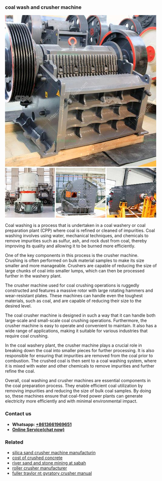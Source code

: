 <h3>coal wash and crusher machine</h3><img src='1706767974.jpg' alt=''><p>Coal washing is a process that is undertaken in a coal washery or coal preparation plant (CPP) where coal is refined or cleaned of impurities. Coal washing involves using water, mechanical techniques, and chemicals to remove impurities such as sulfur, ash, and rock dust from coal, thereby improving its quality and allowing it to be burned more efficiently.</p><p>One of the key components in this process is the crusher machine. Crushing is often performed on bulk material samples to make its size smaller and more manageable. Crushers are capable of reducing the size of large chunks of coal into smaller lumps, which can then be processed further in the washery plant.</p><p>The crusher machine used for coal crushing operations is ruggedly constructed and features a massive rotor with large rotating hammers and wear-resistant plates. These machines can handle even the toughest materials, such as coal, and are capable of reducing their size to the desired level.</p><p>The coal crusher machine is designed in such a way that it can handle both large-scale and small-scale coal crushing operations. Furthermore, the crusher machine is easy to operate and convenient to maintain. It also has a wide range of applications, making it suitable for various industries that require coal crushing.</p><p>In the coal washery plant, the crusher machine plays a crucial role in breaking down the coal into smaller pieces for further processing. It is also responsible for ensuring that impurities are removed from the coal prior to combustion. The crushed coal is then sent to a coal washing system, where it is mixed with water and other chemicals to remove impurities and further refine the coal.</p><p>Overall, coal washing and crusher machines are essential components in the coal preparation process. They enable efficient coal utilization by removing impurities and reducing the size of bulk coal samples. By doing so, these machines ensure that coal-fired power plants can generate electricity more efficiently and with minimal environmental impact.</p><h3>Contact us</h3><ul><li><strong>Whatsapp:&nbsp;<a href="https://wa.me/8613661969651">+8613661969651</a></strong></li><li><a href="https://swt.shibang-china.com/?git&amp;zhl&amp;coal wash and crusher machine"><strong>Online Service(chat now)</strong></a></li></ul><h3>Related</h3><ul><li><a href='silica sand crusher machine manufacturin.md'>silica sand crusher machine manufacturin</a></li><li><a href='cost of crushed concrete.md'>cost of crushed concrete</a></li><li><a href='river sand and stone mining at sabah.md'>river sand and stone mining at sabah</a></li><li><a href='roller crusher manufacturer.md'>roller crusher manufacturer</a></li><li><a href='fuller traylor nt gyratory crusher manual.md'>fuller traylor nt gyratory crusher manual</a></li></ul>